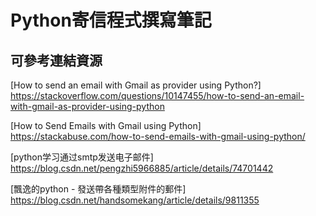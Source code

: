 # Python寄信程式撰寫筆記

可參考連結資源
------------------------------------------------------------------------------------
[How to send an email with Gmail as provider using Python?]<br/>
<https://stackoverflow.com/questions/10147455/how-to-send-an-email-with-gmail-as-provider-using-python>

[How to Send Emails with Gmail using Python]<br/>
<https://stackabuse.com/how-to-send-emails-with-gmail-using-python/>

[python学习通过smtp发送电子邮件]<br/>
<https://blog.csdn.net/pengzhi5966885/article/details/74701442>

[飄逸的python - 發送帶各種類型附件的郵件]<br/>
<https://blog.csdn.net/handsomekang/article/details/9811355>
